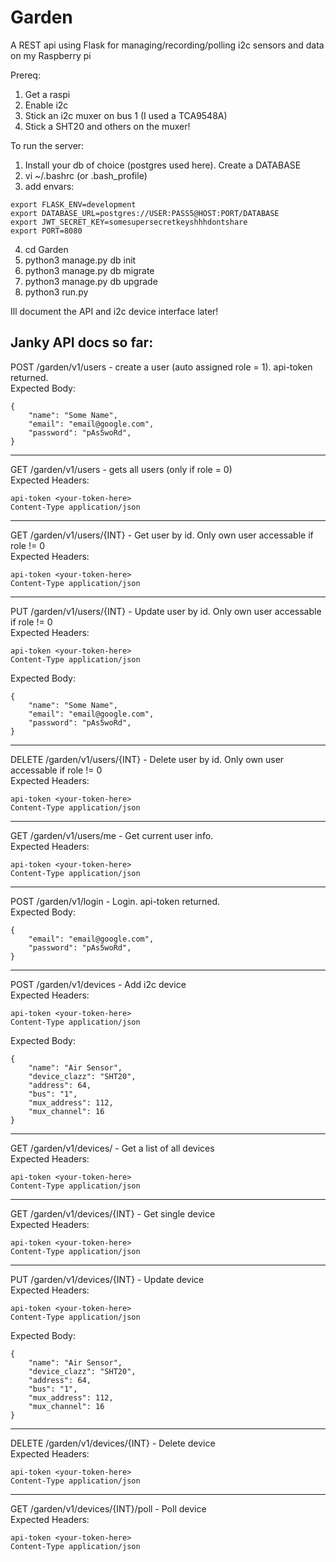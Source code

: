 # Garden
A REST api using Flask for managing/recording/polling i2c sensors and data on my Raspberry pi

Prereq:
1) Get a raspi
2) Enable i2c
3) Stick an i2c muxer on bus 1 (I used a TCA9548A)
4) Stick a SHT20 and others on the muxer!

To run the server:
1) Install your db of choice (postgres used here). Create a DATABASE
2) vi ~/.bashrc (or .bash_profile)
3) add envars:   
```
export FLASK_ENV=development   
export DATABASE_URL=postgres://USER:PASS5@HOST:PORT/DATABASE   
export JWT_SECRET_KEY=somesupersecretkeyshhhdontshare   
export PORT=8080   
```
4) cd Garden
5) python3 manage.py db init
6) python3 manage.py db migrate
7) python3 manage.py db upgrade
8) python3 run.py
   
Ill document the API and i2c device interface later!   
   
Janky API docs so far:    
---
POST /garden/v1/users - create a user (auto assigned role = 1). api-token returned.     
Expected Body:   
```
{
    "name": "Some Name",
    "email": "email@google.com",
    "password": "pAs5woRd",
}
```
---   
GET /garden/v1/users - gets all users (only if role = 0)   
Expected Headers:   
```
api-token <your-token-here>
Content-Type application/json
```
---   
GET /garden/v1/users/{INT} - Get user by id. Only own user accessable if role != 0   
Expected Headers:   
```
api-token <your-token-here>
Content-Type application/json
```
---   
PUT /garden/v1/users/{INT} - Update user by id. Only own user accessable if role != 0   
Expected Headers:   
```
api-token <your-token-here>
Content-Type application/json
```
Expected Body:   
```
{
    "name": "Some Name",
    "email": "email@google.com",
    "password": "pAs5woRd",
}
```
---    
DELETE /garden/v1/users/{INT} - Delete user by id. Only own user accessable if role != 0   
Expected Headers:   
```
api-token <your-token-here>
Content-Type application/json
``` 
---   
GET /garden/v1/users/me - Get current user info.    
Expected Headers:   
```
api-token <your-token-here>
Content-Type application/json
```
---  
POST /garden/v1/login - Login. api-token returned.   
Expected Body:   
```
{
    "email": "email@google.com",
    "password": "pAs5woRd",
}
```
   
---   
   
POST /garden/v1/devices - Add i2c device   
Expected Headers:
```
api-token <your-token-here>
Content-Type application/json
```
Expected Body:   
```
{
	"name": "Air Sensor",
	"device_clazz": "SHT20",
	"address": 64,
	"bus": "1",
	"mux_address": 112,
	"mux_channel": 16
}
```
---   
GET /garden/v1/devices/ -  Get a list of all devices   
Expected Headers:  
```
api-token <your-token-here>
Content-Type application/json
```
---   
GET /garden/v1/devices/{INT} - Get single device   
Expected Headers:   
```
api-token <your-token-here>
Content-Type application/json
```
---   
PUT /garden/v1/devices/{INT} - Update device   
Expected Headers:   
```
api-token <your-token-here>
Content-Type application/json
```
Expected Body:   
```
{
	"name": "Air Sensor",
	"device_clazz": "SHT20",
	"address": 64,
	"bus": "1",
	"mux_address": 112,
	"mux_channel": 16
}
```
---   
DELETE /garden/v1/devices/{INT} - Delete device   
Expected Headers:   
```
api-token <your-token-here>
Content-Type application/json
```
---   
GET /garden/v1/devices/{INT}/poll - Poll device   
Expected Headers:   
```
api-token <your-token-here>
Content-Type application/json
```

